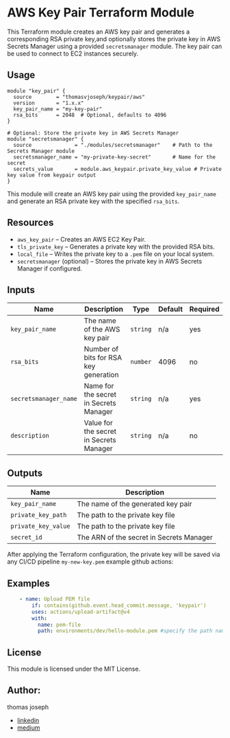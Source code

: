 # AWS Key Pair Terraform Module

This Terraform module creates an AWS key pair and generates a corresponding RSA private key,and optionally stores the private key in AWS Secrets Manager using a provided `secretsmanager` module. The key pair can be used to connect to EC2 instances securely.

## Usage

```hcl
module "key_pair" {
  source        = "thomasvjoseph/keypair/aws"
  version       = "1.x.x"
  key_pair_name = "my-key-pair"
  rsa_bits      = 2048  # Optional, defaults to 4096
}

# Optional: Store the private key in AWS Secrets Manager
module "secretsmanager" {
  source              = "./modules/secretsmanager"    # Path to the Secrets Manager module
  secretsmanager_name = "my-private-key-secret"       # Name for the secret
  secrets_value       = module.aws_keypair.private_key_value # Private key value from keypair output
}
```

This module will create an AWS key pair using the provided `key_pair_name` and generate an RSA private key with the specified `rsa_bits`.

## Resources

- `aws_key_pair` – Creates an AWS EC2 Key Pair.
- `tls_private_key` – Generates a private key with the provided RSA bits.
- `local_file` – Writes the private key to a `.pem` file on your local system.
- `secretsmanager` (optional) – Stores the private key in AWS Secrets Manager if configured.

## Inputs

| Name                  | Description                           | Type     | Default | Required |
|-----------------------|---------------------------------------|----------|---------|----------|
| `key_pair_name`       | The name of the AWS key pair          | `string` | n/a     | yes      |
| `rsa_bits`            | Number of bits for RSA key generation | `number` | 4096    | no       |
| `secretsmanager_name` | Name for the secret in Secrets Manager| `string` | n/a     | yes      |
| `description`         | Value for the secret in Secrets Manager| `string`| n/a     | no       |

## Outputs

| Name               | Description                          |
|--------------------|--------------------------------------|
| `key_pair_name`    | The name of the generated key pair   |
| `private_key_path` | The path to the private key file     |
| `private_key_value`| The path to the private key file     |
| `secret_id`        | The ARN of the secret in Secrets Manager |


After applying the Terraform configuration, the private key will be saved via any CI/CD pipeline `my-new-key.pem` 
example github actions:

## Examples
```yml
    - name: Upload PEM file
        if: contains(github.event.head_commit.message, 'keypair')
        uses: actions/upload-artifact@v4
        with:
          name: pem-file
          path: environments/dev/hello-module.pem #specify the path name and key file name
```
## License

This module is licensed under the MIT License.

## Author:  
thomas joseph
- [linkedin](https://www.linkedin.com/in/thomas-joseph-88792b132/)
- [medium](https://medium.com/@thomasvjoseph)